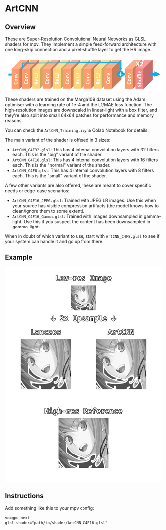 # ArtCNN

## Overview
These are Super-Resolution Convolutional Neural Networks as GLSL shaders for mpv. They implement a simple feed-forward architecture with one long-skip connection and a pixel-shuffle layer to get the HR image.

![Model Architecture](./Images/model_architecture.png "Model Architecture")

These shaders are trained on the Manga109 dataset using the Adam optimiser with a learning rate of 1e-4 and the L1/MAE loss function. The high-resolution images are downscaled in linear-light with a box filter, and they're also split into small 64x64 patches for performance and memory reasons.

You can check the `ArtCNN_Training.ipynb` Colab Notebook for details.

The main variant of the shader is offered in 3 sizes:
- `ArtCNN_C4F32.glsl`: This has 4 internal convolution layers with 32 filters each. This is the "big" variant of the shader.
- `ArtCNN_C4F16.glsl`: This has 4 internal convolution layers with 16 filters each. This is the "normal" variant of the shader.
- `ArtCNN_C4F8.glsl`: This has 4 internal convolution layers with 8 filters each. This is the "small" variant of the shader.

A few other variants are also offered, these are meant to cover specific needs or edge-case scenarios:
- `ArtCNN_C4F16_JPEG.glsl`: Trained with JPEG LR images. Use this when your source has visible compression artifacts (the model knows how to clean/ignore them to some extent).
- `ArtCNN_C4F16_Gamma.glsl`: Trained with images downsampled in gamma-light. Use this if you suspect the content has been downsampled in gamma-light.

When in doubt of which variant to use, start with `ArtCNN_C4F8.glsl` to see if your system can handle it and go up from there.

## Example
![Example](./Images/example.png "Example")

## Instructions
Add something like this to your mpv config:
```
vo=gpu-next
glsl-shader="path/to/shader/ArtCNN_C4F16.glsl"
```

